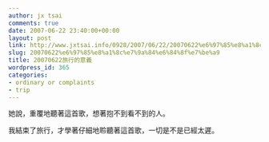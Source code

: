 ```yaml
---
author: jx tsai
comments: true
date: 2007-06-22 23:40:00+00:00
layout: post
link: http://www.jxtsai.info/0928/2007/06/22/20070622%e6%97%85%e8%a1%8c%e7%9a%84%e6%84%8f%e7%be%a9/
slug: 20070622%e6%97%85%e8%a1%8c%e7%9a%84%e6%84%8f%e7%be%a9
title: 20070622旅行的意義
wordpress_id: 365
categories:
- ordinary or complaints
- trip
---
```


  
  
她說，重覆地聽著這首歌，想著抱不到看不到的人。  
  
我結束了旅行，才學著仔細地聆聽著這首歌，一切是不是已經太遲。

